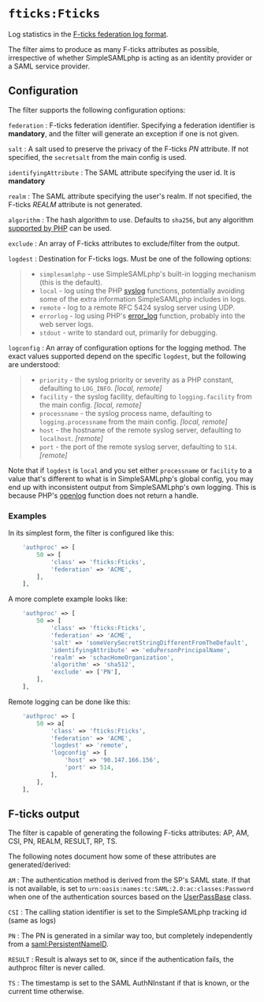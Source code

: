 # `fticks:Fticks`

Log statistics in the [F-ticks federation log format][1].

[1]: https://wiki.geant.org/display/gn42jra3/F-ticks+standard

The filter aims to produce as many F-ticks attributes as possible, irrespective
of whether SimpleSAMLphp is acting as an identity provider or a
SAML service provider.

## Configuration

The filter supports the following configuration options:

`federation`
:   F-ticks federation identifier. Specifying a federation identifier is
    **mandatory**, and the filter will generate an exception if one is not
    given.

`salt`
:   A salt used to preserve the privacy of the F-ticks _PN_ attribute.
    If not specified, the `secretsalt` from the main config is used.

`identifyingAttribute`
:   The SAML attribute specifying the user id. It is **mandatory**

`realm`
:   The SAML attribute specifying the user's realm. If not specified,
    the F-ticks _REALM_ attribute is not generated.

`algorithm`
:   The hash algorithm to use. Defaults to `sha256`, but any algorithm
    [supported by PHP](http://php.net/manual/en/function.hash-algos.php)
    can be used.

`exclude`
:   An array of F-ticks attributes to exclude/filter from the output.

`logdest`
:   Destination for F-ticks logs. Must be one of the following options:

> * `simplesamlphp` - use SimpleSAMLphp's built-in logging mechanism
    (this is the default).
> * `local` - log using the PHP [syslog][2] functions, potentially
    avoiding some of the extra information SimpleSAMLphp includes in logs.
> * `remote` - log to a remote RFC 5424 syslog server using UDP.
> * `errorlog` - log using PHP's [error_log][3] function, probably
    into the web server logs.
> * `stdout` - write to standard out, primarily for debugging.

[2]: https://php.net/manual/en/function.syslog.php
[3]: https://php.net/manual/en/function.error-log.php

`logconfig`
:   An array of configuration options for the logging method. The exact values
    supported depend on the specific `logdest`, but the following are
    understood:

> * `priority` - the syslog priority or severity as a PHP constant,
                 defaulting to `LOG_INFO`. _[local, remote]_
> * `facility` - the syslog facility, defaulting to `logging.facility`
                 from the main config. _[local, remote]_
> * `processname` - the syslog process name, defaulting to
                    `logging.processname` from the main config.
                    _[local, remote]_
> * `host` - the hostname of the remote syslog server,
             defaulting to `localhost`. _[remote]_
> * `port` - the port of the remote syslog server,
             defaulting to `514`. _[remote]_

Note that if `logdest` is `local` and you set either `processname` or `facility`
to a value that's different to what is in SimpleSAMLphp's global config, you may
end up with inconsistent output from SimpleSAMLphp's own logging. This is
because PHP's [openlog](http://php.net/manual/en/function.openlog.php) function
does not return a handle.

### Examples

In its simplest form, the filter is configured like this:

```php
    'authproc' => [
        50 => [
            'class' => 'fticks:Fticks',
            'federation' => 'ACME',
        ],
    ],
```

A more complete example looks like:

```php
    'authproc' => [
        50 => [
            'class' => 'fticks:Fticks',
            'federation' => 'ACME',
            'salt' => 'someVerySecretStringDifferentFromTheDefault',
            'identifyingAttribute' => 'eduPersonPrincipalName',
            'realm' => 'schacHomeOrganization',
            'algorithm' => 'sha512',
            'exclude' => ['PN'],
        ],
    ],
```

Remote logging can be done like this:

```php
    'authproc' => [
        50 => a[
            'class' => 'fticks:Fticks',
            'federation' => 'ACME',
            'logdest' => 'remote',
            'logconfig' => [
                'host' => '90.147.166.156',
                'port' => 514,
            ],
        ],
    ],
```

## F-ticks output

The filter is capable of generating the following F-ticks attributes:
AP, AM, CSI, PN, REALM, RESULT, RP, TS.

The following notes document how some of these attributes are
generated/derived:

`AM`
:   The authentication method is derived from the SP's SAML state. If
    that is not available, is set to
    `urn:oasis:names:tc:SAML:2.0:ac:classes:Password` when one of the
    authentication sources based on the [UserPassBase][4] class.

[4]: https://github.com/simplesamlphp/simplesamlphp/blob/master/modules/core/lib/Auth/UserPassBase.php

`CSI`
:   The calling station identifier is set to the SimpleSAMLphp tracking
    id (same as logs)

`PN`
:   The PN is generated in a similar way too, but completely independently from
    a [saml:PersistentNameID][5].

[5]: https://simplesamlphp.org/docs/stable/saml:nameid

`RESULT`
:   Result is always set to `OK`, since if the authentication fails,
    the authproc filter is never called.

`TS`
:   The timestamp is set to the SAML AuthNInstant if that is known,
    or the current time otherwise.
